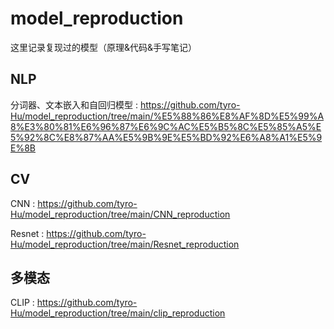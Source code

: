 # model_reproduction
这里记录复现过的模型（原理&amp;代码&手写笔记）

## NLP
分词器、文本嵌入和自回归模型 : https://github.com/tyro-Hu/model_reproduction/tree/main/%E5%88%86%E8%AF%8D%E5%99%A8%E3%80%81%E6%96%87%E6%9C%AC%E5%B5%8C%E5%85%A5%E5%92%8C%E8%87%AA%E5%9B%9E%E5%BD%92%E6%A8%A1%E5%9E%8B


## CV
CNN : https://github.com/tyro-Hu/model_reproduction/tree/main/CNN_reproduction

Resnet : https://github.com/tyro-Hu/model_reproduction/tree/main/Resnet_reproduction


## 多模态
CLIP : https://github.com/tyro-Hu/model_reproduction/tree/main/clip_reproduction
